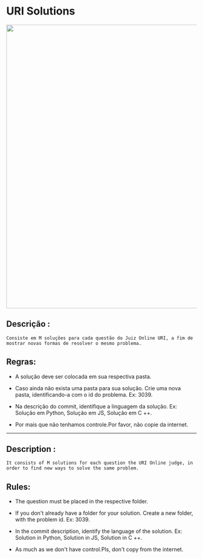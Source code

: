 # URI Solutions

<img src="https://programadorsagaz.com.br/wp-content/uploads/2017/10/uri-judge-1024x475.png" width="750px">

## Descrição :
`
Consiste em M soluções para cada questão do Juiz Online URI, a fim de mostrar novas formas de resolver o mesmo problema.
`
## Regras:

- A solução deve ser colocada em sua respectiva pasta.

- Caso ainda não exista uma pasta para sua solução. Crie uma nova pasta, identificando-a com o id do problema. Ex: 3039.

- Na descrição do commit, identifique a linguagem da solução. Ex: Solução em Python, Solução em JS, Solução em C ++.

- Por mais que não tenhamos controle.Por favor, não copie da internet.

--------------------------------------------
## Description :
`
It consists of M solutions for each question the URI Online judge, in order to find new ways to solve the same problem.
`
## Rules:

- The question must be placed in the respective folder.

- If you don't already have a folder for your solution. Create a new folder, with the problem id. Ex: 3039.

- In the commit description, identify the language of the solution. Ex: Solution in Python, Solution in JS, Solution in C ++.

- As much as we don't have control.Pls, don't copy from the internet.


